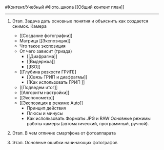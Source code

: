 #Контент/Учебный #Фото_школа 
[[Общий контент план]]
________

1. Этап. Задача дать основные понятия и объяснить как создается снимок.
Камера
	- [[Создание фотографии]]
	- Матрица
[[Экспозиция]]
	- Что такое экспозиция
	- От чего зависит (триада)
		- [[Диафрагма]]
		- [[Выдержка]]
		- [[ISO]] 
	- [[Глубина резкости ГРИП]]
		- [[Связь ГРИП и диафрагмы]]
		- [[Как использовать ГРИП ]]
	- [[Подведем итог]]
	- [[Алгоритм настройки]]
	- [[Экспонометр]]
	- [[Экспозиция в режиме Auto]]
		- Принцип действия
		- Плюсы и минусы
		- Как использовать
Форматы JPG и RAW 
Основные режимы работы камеры (автоматический, программный, ручной).

2. Этап.
В чем отличие смартфона от фотоаппарата


3. Этап.
Основные ошибки начинающих фотографов


